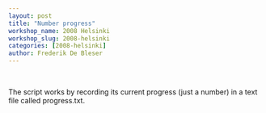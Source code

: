 ```yaml
---
layout: post
title: "Number progress"
workshop_name: 2008 Helsinki 
workshop_slug: 2008-helsinki
categories: [2008-helsinki]
author: Frederik De Bleser
---
```

<p>
&nbsp;
</p>
<p>
The script works by recording its current progress (just a number) in a text file called progress.txt. 
</p>
<p>
&nbsp;
</p>

